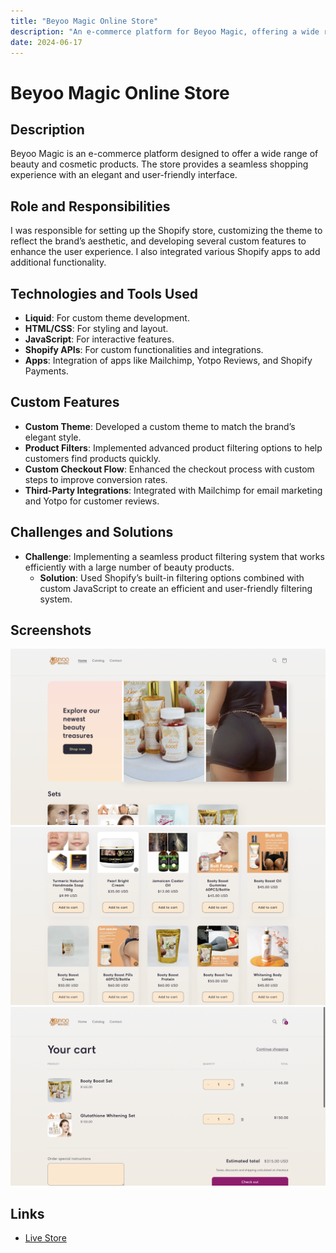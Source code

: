 ```yaml
---
title: "Beyoo Magic Online Store"
description: "An e-commerce platform for Beyoo Magic, offering a wide range of beauty and cosmetic products."
date: 2024-06-17
---
```


# Beyoo Magic Online Store

## Description
Beyoo Magic is an e-commerce platform designed to offer a wide range of beauty and cosmetic products. The store provides a seamless shopping experience with an elegant and user-friendly interface.

## Role and Responsibilities
I was responsible for setting up the Shopify store, customizing the theme to reflect the brand’s aesthetic, and developing several custom features to enhance the user experience. I also integrated various Shopify apps to add additional functionality.

## Technologies and Tools Used
- **Liquid**: For custom theme development.
- **HTML/CSS**: For styling and layout.
- **JavaScript**: For interactive features.
- **Shopify APIs**: For custom functionalities and integrations.
- **Apps**: Integration of apps like Mailchimp, Yotpo Reviews, and Shopify Payments.

## Custom Features
- **Custom Theme**: Developed a custom theme to match the brand’s elegant style.
- **Product Filters**: Implemented advanced product filtering options to help customers find products quickly.
- **Custom Checkout Flow**: Enhanced the checkout process with custom steps to improve conversion rates.
- **Third-Party Integrations**: Integrated with Mailchimp for email marketing and Yotpo for customer reviews.

## Challenges and Solutions
- **Challenge**: Implementing a seamless product filtering system that works efficiently with a large number of beauty products.
  - **Solution**: Used Shopify’s built-in filtering options combined with custom JavaScript to create an efficient and user-friendly filtering system.

## Screenshots
![Home Page](assets/beyoo-store-homepage.png)
![Product Page](assets/beyoo-store-product-page.png)
![Checkout Page](assets/beyoo-store-checkout-page.png)

## Links
- [Live Store](https://www.beyoomagic.com)

